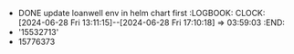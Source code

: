 - DONE update loanwell env in helm chart first
  :LOGBOOK:
  CLOCK: [2024-06-28 Fri 13:11:15]--[2024-06-28 Fri 17:10:18] =>  03:59:03
  :END:
- '15532713'
- 15776373